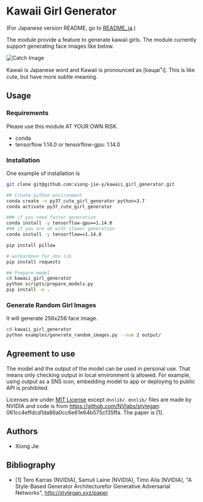 # Kawaii Girl Generator
(For Japanese version README, go to [README_ja](https://github.com/xiong-jie-y/kawaii_girl_generator/blob/master/README_ja.md).)

The module provide a feature to generate kawaii girls.
The module currently support generating face images like below.

![Catch Image](docs/images/catch_image.jpg)

Kawaii is Japanese word and Kawaii is pronounced as [kaɰaiꜜi].
This is like cute, but have more subtle meaning.

## Usage
### Requirements
Please use this module AT YOUR OWN RISK.

* conda
* tensorflow 1.14.0 or tensorflow-gpu: 1.14.0

### Installation
One example of installation is
```bash
git clone git@github.com:xiong-jie-y/kawaii_girl_generator.git

## Create python environment
conda create -n py37_cute_girl_generator python=3.7
conda activate py37_cute_girl_generator

### if you need faster generation
conda install -y tensorflow-gpu==1.14.0
### if you are ok with slower generation
conda install -y tensorflow==1.14.0

pip install pillow

# workardoun for dnn lib
pip install requests

## Prepare model
cd kawaii_girl_generator
python scripts/prepare_models.py
pip install -e .
```

### Generate Random Girl Images
It will generate 256x256 face image.
```bash
cd kawaii_girl_generator
python examples/generate_random_images.py --num 2 output/
```

## Agreement to use
The model and the output of the model can be used in personal use.
That means only checking output in local environment is allowed.
For example, using output as a SNS icon, embedding model to app or deploying to public API is prohibited.

Licenses are under [MIT License](https://github.com/xiong-jie-y/kawaii_girl_generator/blob/master/LICENSE) except `dnnlib/`.
`dnnlib/` files are made by NVIDIA and code is from https://github.com/NVlabs/stylegan: 061cc4effdcd1da86a0cc6e61e64b575cf35ffa.
The paper is [1].

## Authors
* Xiong Jie

## Bibliography
* [1] Tero Karras (NVIDIA), Samuli Laine (NVIDIA), Timo Aila (NVIDIA), "A Style-Based Generator Architecturefor Generative Adversarial Networks", http://stylegan.xyz/paper